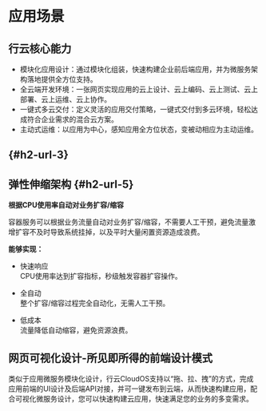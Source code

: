 # 应用场景

## 行云核心能力

* 模块化应用设计：通过模块化组装，快速构建企业前后端应用，并为微服务架构落地提供全方位支持。
* 全云端开发环境：一张网页实现应用的云上设计、云上编码、云上测试、云上部署、云上运维、云上协作。
* 一键式多云交付：定义灵活的应用交付策略，一键式交付到多云环境，轻松达成符合企业需求的混合云方案。
* 主动式运维：以应用为中心，感知应用全方位状态，变被动相应为主动运维。

##  {#h2-url-3}



## 弹性伸缩架构 {#h2-url-5}

**根据CPU使用率自动对业务扩容/缩容**

容器服务可以根据业务流量自动对业务扩容/缩容，不需要人工干预，避免流量激增扩容不及时导致系统挂掉，以及平时大量闲置资源造成浪费。

**能够实现：**

* 快速响应  
  CPU使用率达到扩容指标，秒级触发容器扩容操作。

* 全自动  
  整个扩容/缩容过程完全自动化，无需人工干预。

* 低成本  
  流量降低自动缩容，避免资源浪费。

## 网页可视化设计-所见即所得的前端设计模式

  类似于应用微服务模块化设计，行云CloudOS支持以“拖、拉、拽”的方式，完成应用前端的UI设计及后端API对接，并可一键发布到云端，从而快速构建应用，配合可视化微服务设计，您可以快速构建云应用，快速满足您的业务的多变需求。



